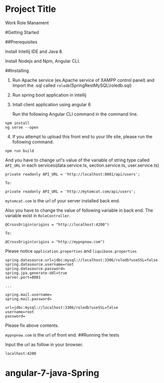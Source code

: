 # Project Title

Work Role Manament

#Getting Started

##Prerequisites

Install Intellij IDE and Java 8.

Install Nodejs and Npm, Angular CLI.

##Installing

1. Run Apache service (ex.Apache service of XAMPP control panel) and Import the .sql called `roledb`(SpringRestMySQL\roledb.sql)
2. Run spring boot application in intellij
3. Intall client application using angular 6

	Run the following Angular CLI command in the command line.
	
```
npm install
ng serve --open
```

4. If you attempt to upload this front end to your life site, please run the following command.

```
npm run build
```

And you have to change url's value of the variable of string type called `API_URL` in each services(data.service.ts, section.service.ts, user.service.ts)
```
private readonly API_URL = 'http://localhost:8081/api/users';

To:

private readonly API_URL = 'http://mytomcat.com/api/users';
```
`mytomcat.com` is the url of your server installed back end.

Also you have to change the value of following variable in back end.
The variable exist in `RoleController`.

```
@CrossOrigin(origins = "http://localhost:4200")

To:

@CrossOrigin(origins = "http://mypnpnow.com")
```

Please notice `application.properties` and `liquibase.properties`

```
spring.datasource.url=jdbc:mysql://localhost:3306/roledb?useSSL=false
spring.datasource.username=root
spring.datasource.password=
spring.jpa.generate-ddl=true
server.port=8081

...

spring.mail.username=
spring.mail.password=
```

```
url=jdbc:mysql://localhost:3306/roledb?useSSL=false
username=root
password=
```
Please fix above contents.

`mypnpnow.com` is the url of front end.
##Running the tests

Input the url as follow in your browser.

```
localhost:4200

```
# angular-7-java-Spring
